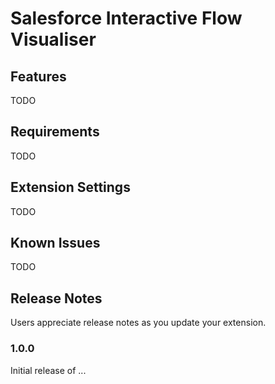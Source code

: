 # Salesforce Interactive Flow Visualiser




## Features

TODO

## Requirements

TODO

## Extension Settings

TODO

## Known Issues

TODO

## Release Notes

Users appreciate release notes as you update your extension.

### 1.0.0

Initial release of ...